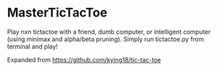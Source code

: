 # MasterTicTacToe
Play nxn tictactoe with a friend, dumb computer, or intelligent computer (using minimax and alpha/beta pruning).
Simply run tictactoe.py from terminal and play!

Expanded from https://github.com/kying18/tic-tac-toe

